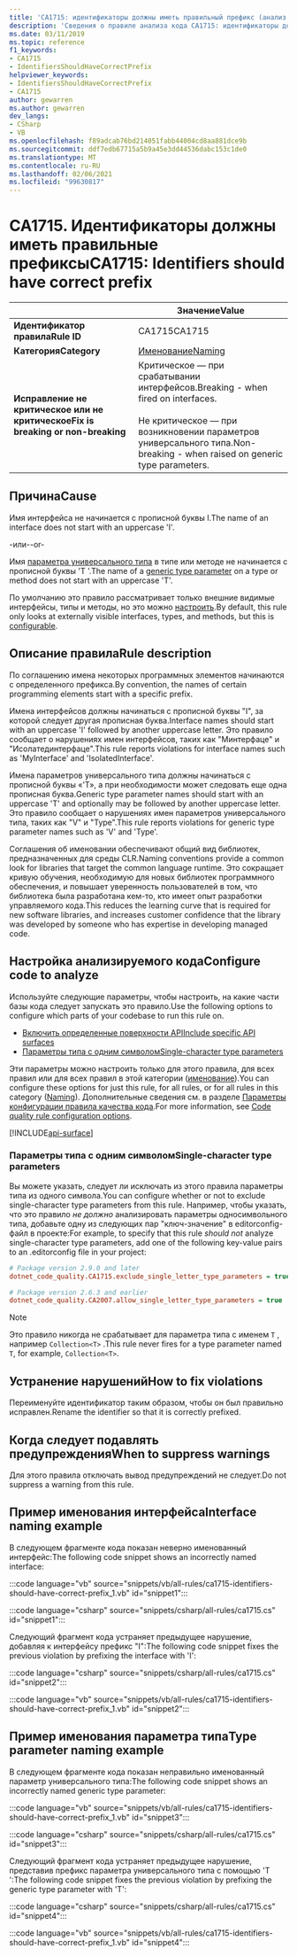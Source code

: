 ```yaml
---
title: 'CA1715: идентификаторы должны иметь правильный префикс (анализ кода)'
description: 'Сведения о правиле анализа кода CA1715: идентификаторы должны иметь правильный префикс'
ms.date: 03/11/2019
ms.topic: reference
f1_keywords:
- CA1715
- IdentifiersShouldHaveCorrectPrefix
helpviewer_keywords:
- IdentifiersShouldHaveCorrectPrefix
- CA1715
author: gewarren
ms.author: gewarren
dev_langs:
- CSharp
- VB
ms.openlocfilehash: f89adcab76bd214051fabb44004cd8aa881dce9b
ms.sourcegitcommit: ddf7edb67715a5b9a45e3dd44536dabc153c1de0
ms.translationtype: MT
ms.contentlocale: ru-RU
ms.lasthandoff: 02/06/2021
ms.locfileid: "99630817"
---
```

# <a name="ca1715-identifiers-should-have-correct-prefix"></a><span data-ttu-id="ff0e2-103">CA1715. Идентификаторы должны иметь правильные префиксы</span><span class="sxs-lookup"><span data-stu-id="ff0e2-103">CA1715: Identifiers should have correct prefix</span></span>

| | <span data-ttu-id="ff0e2-104">Значение</span><span class="sxs-lookup"><span data-stu-id="ff0e2-104">Value</span></span> |
|-|-|
| <span data-ttu-id="ff0e2-105">**Идентификатор правила**</span><span class="sxs-lookup"><span data-stu-id="ff0e2-105">**Rule ID**</span></span> |<span data-ttu-id="ff0e2-106">CA1715</span><span class="sxs-lookup"><span data-stu-id="ff0e2-106">CA1715</span></span>|
| <span data-ttu-id="ff0e2-107">**Категория**</span><span class="sxs-lookup"><span data-stu-id="ff0e2-107">**Category**</span></span> |[<span data-ttu-id="ff0e2-108">Именование</span><span class="sxs-lookup"><span data-stu-id="ff0e2-108">Naming</span></span>](naming-warnings.md)|
| <span data-ttu-id="ff0e2-109">**Исправление не критическое или не критическое**</span><span class="sxs-lookup"><span data-stu-id="ff0e2-109">**Fix is breaking or non-breaking**</span></span> |<span data-ttu-id="ff0e2-110">Критическое — при срабатывании интерфейсов.</span><span class="sxs-lookup"><span data-stu-id="ff0e2-110">Breaking - when fired on interfaces.</span></span><br/><br/><span data-ttu-id="ff0e2-111">Не критическое — при возникновении параметров универсального типа.</span><span class="sxs-lookup"><span data-stu-id="ff0e2-111">Non-breaking - when raised on generic type parameters.</span></span>|

## <a name="cause"></a><span data-ttu-id="ff0e2-112">Причина</span><span class="sxs-lookup"><span data-stu-id="ff0e2-112">Cause</span></span>

<span data-ttu-id="ff0e2-113">Имя интерфейса не начинается с прописной буквы I.</span><span class="sxs-lookup"><span data-stu-id="ff0e2-113">The name of an interface does not start with an uppercase 'I'.</span></span>

<span data-ttu-id="ff0e2-114">-или-</span><span class="sxs-lookup"><span data-stu-id="ff0e2-114">-or-</span></span>

<span data-ttu-id="ff0e2-115">Имя [параметра универсального типа](../../../csharp/programming-guide/generics/generic-type-parameters.md) в типе или методе не начинается с прописной буквы 'T '.</span><span class="sxs-lookup"><span data-stu-id="ff0e2-115">The name of a [generic type parameter](../../../csharp/programming-guide/generics/generic-type-parameters.md) on a type or method does not start with an uppercase 'T'.</span></span>

<span data-ttu-id="ff0e2-116">По умолчанию это правило рассматривает только внешние видимые интерфейсы, типы и методы, но это можно [настроить](#configure-code-to-analyze).</span><span class="sxs-lookup"><span data-stu-id="ff0e2-116">By default, this rule only looks at externally visible interfaces, types, and methods, but this is [configurable](#configure-code-to-analyze).</span></span>

## <a name="rule-description"></a><span data-ttu-id="ff0e2-117">Описание правила</span><span class="sxs-lookup"><span data-stu-id="ff0e2-117">Rule description</span></span>

<span data-ttu-id="ff0e2-118">По соглашению имена некоторых программных элементов начинаются с определенного префикса.</span><span class="sxs-lookup"><span data-stu-id="ff0e2-118">By convention, the names of certain programming elements start with a specific prefix.</span></span>

<span data-ttu-id="ff0e2-119">Имена интерфейсов должны начинаться с прописной буквы "I", за которой следует другая прописная буква.</span><span class="sxs-lookup"><span data-stu-id="ff0e2-119">Interface names should start with an uppercase 'I' followed by another uppercase letter.</span></span> <span data-ttu-id="ff0e2-120">Это правило сообщает о нарушениях имен интерфейсов, таких как "Минтерфаце" и "Исолатединтерфаце".</span><span class="sxs-lookup"><span data-stu-id="ff0e2-120">This rule reports violations for interface names such as 'MyInterface' and 'IsolatedInterface'.</span></span>

<span data-ttu-id="ff0e2-121">Имена параметров универсального типа должны начинаться с прописной буквы «'T», а при необходимости может следовать еще одна прописная буква.</span><span class="sxs-lookup"><span data-stu-id="ff0e2-121">Generic type parameter names should start with an uppercase 'T' and optionally may be followed by another uppercase letter.</span></span> <span data-ttu-id="ff0e2-122">Это правило сообщает о нарушениях имен параметров универсального типа, таких как "V" и "Type".</span><span class="sxs-lookup"><span data-stu-id="ff0e2-122">This rule reports violations for generic type parameter names such as 'V' and 'Type'.</span></span>

<span data-ttu-id="ff0e2-123">Соглашения об именовании обеспечивают общий вид библиотек, предназначенных для среды CLR.</span><span class="sxs-lookup"><span data-stu-id="ff0e2-123">Naming conventions provide a common look for libraries that target the common language runtime.</span></span> <span data-ttu-id="ff0e2-124">Это сокращает кривую обучения, необходимую для новых библиотек программного обеспечения, и повышает уверенность пользователей в том, что библиотека была разработана кем-то, кто имеет опыт разработки управляемого кода.</span><span class="sxs-lookup"><span data-stu-id="ff0e2-124">This reduces the learning curve that is required for new software libraries, and increases customer confidence that the library was developed by someone who has expertise in developing managed code.</span></span>

## <a name="configure-code-to-analyze"></a><span data-ttu-id="ff0e2-125">Настройка анализируемого кода</span><span class="sxs-lookup"><span data-stu-id="ff0e2-125">Configure code to analyze</span></span>

<span data-ttu-id="ff0e2-126">Используйте следующие параметры, чтобы настроить, на какие части базы кода следует запускать это правило.</span><span class="sxs-lookup"><span data-stu-id="ff0e2-126">Use the following options to configure which parts of your codebase to run this rule on.</span></span>

- [<span data-ttu-id="ff0e2-127">Включить определенные поверхности API</span><span class="sxs-lookup"><span data-stu-id="ff0e2-127">Include specific API surfaces</span></span>](#include-specific-api-surfaces)
- [<span data-ttu-id="ff0e2-128">Параметры типа с одним символом</span><span class="sxs-lookup"><span data-stu-id="ff0e2-128">Single-character type parameters</span></span>](#single-character-type-parameters)

<span data-ttu-id="ff0e2-129">Эти параметры можно настроить только для этого правила, для всех правил или для всех правил в этой категории ([именование](naming-warnings.md)).</span><span class="sxs-lookup"><span data-stu-id="ff0e2-129">You can configure these options for just this rule, for all rules, or for all rules in this category ([Naming](naming-warnings.md)).</span></span> <span data-ttu-id="ff0e2-130">Дополнительные сведения см. в разделе [Параметры конфигурации правила качества кода](../code-quality-rule-options.md).</span><span class="sxs-lookup"><span data-stu-id="ff0e2-130">For more information, see [Code quality rule configuration options](../code-quality-rule-options.md).</span></span>

[!INCLUDE[api-surface](~/includes/code-analysis/api-surface.md)]

### <a name="single-character-type-parameters"></a><span data-ttu-id="ff0e2-131">Параметры типа с одним символом</span><span class="sxs-lookup"><span data-stu-id="ff0e2-131">Single-character type parameters</span></span>

<span data-ttu-id="ff0e2-132">Вы можете указать, следует ли исключать из этого правила параметры типа из одного символа.</span><span class="sxs-lookup"><span data-stu-id="ff0e2-132">You can configure whether or not to exclude single-character type parameters from this rule.</span></span> <span data-ttu-id="ff0e2-133">Например, чтобы указать, что это правило *не должно* анализировать параметры односимвольного типа, добавьте одну из следующих пар "ключ-значение" в editorconfig-файл в проекте:</span><span class="sxs-lookup"><span data-stu-id="ff0e2-133">For example, to specify that this rule *should not* analyze single-character type parameters, add one of the following key-value pairs to an .editorconfig file in your project:</span></span>

```ini
# Package version 2.9.0 and later
dotnet_code_quality.CA1715.exclude_single_letter_type_parameters = true

# Package version 2.6.3 and earlier
dotnet_code_quality.CA2007.allow_single_letter_type_parameters = true
```

> [!NOTE]
> <span data-ttu-id="ff0e2-134">Это правило никогда не срабатывает для параметра типа с именем `T` , например `Collection<T>` .</span><span class="sxs-lookup"><span data-stu-id="ff0e2-134">This rule never fires for a type parameter named `T`, for example, `Collection<T>`.</span></span>

## <a name="how-to-fix-violations"></a><span data-ttu-id="ff0e2-135">Устранение нарушений</span><span class="sxs-lookup"><span data-stu-id="ff0e2-135">How to fix violations</span></span>

<span data-ttu-id="ff0e2-136">Переименуйте идентификатор таким образом, чтобы он был правильно исправлен.</span><span class="sxs-lookup"><span data-stu-id="ff0e2-136">Rename the identifier so that it is correctly prefixed.</span></span>

## <a name="when-to-suppress-warnings"></a><span data-ttu-id="ff0e2-137">Когда следует подавлять предупреждения</span><span class="sxs-lookup"><span data-stu-id="ff0e2-137">When to suppress warnings</span></span>

<span data-ttu-id="ff0e2-138">Для этого правила отключать вывод предупреждений не следует.</span><span class="sxs-lookup"><span data-stu-id="ff0e2-138">Do not suppress a warning from this rule.</span></span>

## <a name="interface-naming-example"></a><span data-ttu-id="ff0e2-139">Пример именования интерфейса</span><span class="sxs-lookup"><span data-stu-id="ff0e2-139">Interface naming example</span></span>

<span data-ttu-id="ff0e2-140">В следующем фрагменте кода показан неверно именованный интерфейс:</span><span class="sxs-lookup"><span data-stu-id="ff0e2-140">The following code snippet shows an incorrectly named interface:</span></span>

:::code language="vb" source="snippets/vb/all-rules/ca1715-identifiers-should-have-correct-prefix_1.vb" id="snippet1":::

:::code language="csharp" source="snippets/csharp/all-rules/ca1715.cs" id="snippet1":::

<span data-ttu-id="ff0e2-141">Следующий фрагмент кода устраняет предыдущее нарушение, добавляя к интерфейсу префикс "I":</span><span class="sxs-lookup"><span data-stu-id="ff0e2-141">The following code snippet fixes the previous violation by prefixing the interface with 'I':</span></span>

:::code language="csharp" source="snippets/csharp/all-rules/ca1715.cs" id="snippet2":::

:::code language="vb" source="snippets/vb/all-rules/ca1715-identifiers-should-have-correct-prefix_1.vb" id="snippet2":::

## <a name="type-parameter-naming-example"></a><span data-ttu-id="ff0e2-142">Пример именования параметра типа</span><span class="sxs-lookup"><span data-stu-id="ff0e2-142">Type parameter naming example</span></span>

<span data-ttu-id="ff0e2-143">В следующем фрагменте кода показан неправильно именованный параметр универсального типа:</span><span class="sxs-lookup"><span data-stu-id="ff0e2-143">The following code snippet shows an incorrectly named generic type parameter:</span></span>

:::code language="vb" source="snippets/vb/all-rules/ca1715-identifiers-should-have-correct-prefix_1.vb" id="snippet3":::

:::code language="csharp" source="snippets/csharp/all-rules/ca1715.cs" id="snippet3":::

<span data-ttu-id="ff0e2-144">Следующий фрагмент кода устраняет предыдущее нарушение, представив префикс параметра универсального типа с помощью 'T ':</span><span class="sxs-lookup"><span data-stu-id="ff0e2-144">The following code snippet fixes the previous violation by prefixing the generic type parameter with 'T':</span></span>

:::code language="csharp" source="snippets/csharp/all-rules/ca1715.cs" id="snippet4":::

:::code language="vb" source="snippets/vb/all-rules/ca1715-identifiers-should-have-correct-prefix_1.vb" id="snippet4":::
